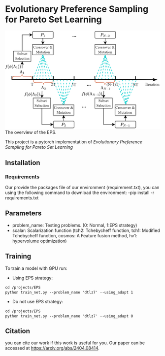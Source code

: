 # Evolutionary Preference Sampling for Pareto Set Learning
![Image](./eps.png)
The overview of the EPS.

This project is a pytorch implementation of *Evolutionary Preference Sampling for Pareto Set Learning*  
## Installation
### Requirements
Our provide the packages file of our environment (requirement.txt), you can using the following command to download the environment:
  -pip install -r requirements.txt
## Parameters
- problem_name: Testing problems. (0: Normal, 1:EPS strategy)
- scalar: Scalarization function (tch2: Tchebycheff function, tch1: Modified Tchebycheff function, cosmos: A Feature fusion method, hv1: hypervolume optimization)
## Training
To train a model with GPU run:
- Using EPS strategy:
```
cd /projects/EPS
python train_net.py --problem_name 'dtlz7' --using_adapt 1
```
- Do not use EPS strategy:
```
cd /projects/EPS
python train_net.py --problem_name 'dtlz7' --using_adapt 0
```
## Citation

you can cite our work if this work is useful for you.
Our paper can be accessed at https://arxiv.org/abs/2404.08414.
